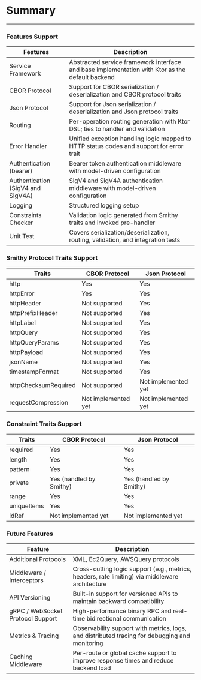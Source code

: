 # Summary

---

### Features Support

| **Features**                      | **Description**                                                                                 |
|-----------------------------------|-------------------------------------------------------------------------------------------------|
| Service Framework                 | Abstracted service framework interface and base implementation with Ktor as the default backend |
| CBOR Protocol                     | Support for CBOR serialization / deserialization and CBOR protocol traits                       |
| Json Protocol                     | Support for Json serialization / deserialization and Json protocol traits                       |
| Routing                           | Per-operation routing generation with Ktor DSL; ties to handler and validation                  |
| Error Handler                     | Unified exception handling logic mapped to HTTP status codes and support for error trait        |
| Authentication (bearer)           | Bearer token authentication middleware with model-driven configuration                          |
| Authentication (SigV4 and SigV4A) | SigV4 and SigV4A authentication middleware with model-driven configuration                      |
| Logging                           | Structured logging setup                                                                        |
| Constraints Checker               | Validation logic generated from Smithy traits and invoked pre-handler                           |
| Unit Test                         | Covers serialization/deserialization, routing, validation, and integration tests                |

### Smithy Protocol Traits Support

| **Traits**               | **CBOR Protocol** | **Json Protocol** |
|--------------------------|-------------------|-------------------|
| http                     | Yes               | Yes               |
| httpError                | Yes               | Yes               |
| httpHeader               | Not supported     | Yes               |
| httpPrefixHeader         | Not supported     | Yes               |
| httpLabel                | Not supported     | Yes               |
| httpQuery                | Not supported     | Yes               |
| httpQueryParams          | Not supported     | Yes               |
| httpPayload              | Not supported     | Yes               |
| jsonName                 | Not supported     | Yes               |
| timestampFormat          | Not supported     | Yes               |
| httpChecksumRequired     | Not supported     | Not implemented yet |
| requestCompression       | Not implemented yet | Not implemented yet |

### Constraint Traits Support

| **Traits**      | **CBOR Protocol**            | **Json Protocol**            |
|-----------------|------------------------------|------------------------------|
| required        | Yes                          | Yes                          |
| length          | Yes                          | Yes                          |
| pattern         | Yes                          | Yes                          |
| private         | Yes (handled by Smithy)      | Yes (handled by Smithy)      |
| range           | Yes                          | Yes                          |
| uniqueItems     | Yes                          | Yes                          |
| idRef           | Not implemented yet          | Not implemented yet          |


### Future Features

| Feature                           | Description                                                                                     |
|-----------------------------------|-------------------------------------------------------------------------------------------------|
| Additional Protocols              | XML, Ec2Query, AWSQuery protocols                                                               |
| Middleware / Interceptors         | Cross-cutting logic support (e.g., metrics, headers, rate limiting) via middleware architecture |
| API Versioning                    | Built-in support for versioned APIs to maintain backward compatibility                          |
| gRPC / WebSocket Protocol Support | High-performance binary RPC and real-time bidirectional communication                           |
| Metrics & Tracing                 | Observability support with metrics, logs, and distributed tracing for debugging and monitoring  |
| Caching Middleware                | Per-route or global cache support to improve response times and reduce backend load             |
